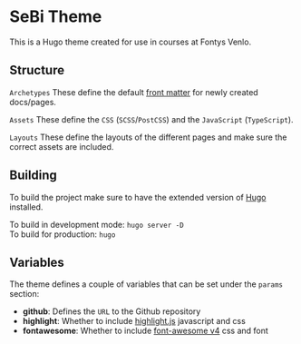 # SeBi Theme

This is a Hugo theme created for use in courses at Fontys Venlo.

## Structure

`Archetypes` These define the default [front matter](https://gohugo.io/content-management/front-matter/) for newly created docs/pages.

`Assets` These define the `CSS` (`SCSS`/`PostCSS`) and the `JavaScript` (`TypeScript`).

`Layouts` These define the layouts of the different pages and make sure the correct assets are included.

## Building

To build the project make sure to have the extended version of [Hugo](https://gohugo.io/) installed.

To build in development mode: `hugo server -D`  
To build for production: `hugo`

## Variables

The theme defines a couple of variables that can be set under the `params` section:

- **github**: Defines the `URL` to the Github repository
- **highlight**: Whether to include [highlight.js](https://highlightjs.org/) javascript and css
- **fontawesome**: Whether to include [font-awesome v4](https://fontawesome.com/v4.7/) css and font
